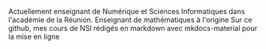Actuellement enseignant de Numérique et Sciences Informatiques dans l'académie de la Réunion.
Enseignant de mathématiques à l'origine
Sur ce github, mes cours de NSI rédigés en markdown avec mkdocs-material pour la mise en ligne
